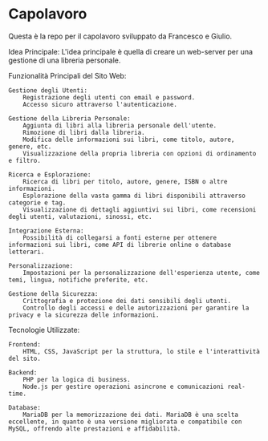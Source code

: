 # Capolavoro
Questa è la repo per il capolavoro sviluppato da Francesco e Giulio.

Idea Principale:
L'idea principale è quella di creare un web-server per una gestione di una libreria personale.

Funzionalità Principali del Sito Web:

    Gestione degli Utenti:
        Registrazione degli utenti con email e password.
        Accesso sicuro attraverso l'autenticazione.

    Gestione della Libreria Personale:
        Aggiunta di libri alla libreria personale dell'utente.
        Rimozione di libri dalla libreria.
        Modifica delle informazioni sui libri, come titolo, autore, genere, etc.
        Visualizzazione della propria libreria con opzioni di ordinamento e filtro.

    Ricerca e Esplorazione:
        Ricerca di libri per titolo, autore, genere, ISBN o altre informazioni.
        Esplorazione della vasta gamma di libri disponibili attraverso categorie e tag.
        Visualizzazione di dettagli aggiuntivi sui libri, come recensioni degli utenti, valutazioni, sinossi, etc.

    Integrazione Esterna:
        Possibilità di collegarsi a fonti esterne per ottenere informazioni sui libri, come API di librerie online o database letterari.

    Personalizzazione:
        Impostazioni per la personalizzazione dell'esperienza utente, come temi, lingua, notifiche preferite, etc.

    Gestione della Sicurezza:
        Crittografia e protezione dei dati sensibili degli utenti.
        Controllo degli accessi e delle autorizzazioni per garantire la privacy e la sicurezza delle informazioni.

Tecnologie Utilizzate:

    Frontend:
        HTML, CSS, JavaScript per la struttura, lo stile e l'interattività del sito.

    Backend:
        PHP per la logica di business.
        Node.js per gestire operazioni asincrone e comunicazioni real-time.

    Database:
        MariaDB per la memorizzazione dei dati. MariaDB è una scelta eccellente, in quanto è una versione migliorata e compatibile con MySQL, offrendo alte prestazioni e affidabilità.
